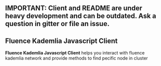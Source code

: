 ## IMPORTANT: Client and README are under heavy development and can be outdated. Ask a question in gitter or file an issue.

## Fluence Kademlia Javascript Client

**Fluence Kademlia Javascript Client** helps you interact with fluence kademlia network and provide methods to find pecific node in cluster

